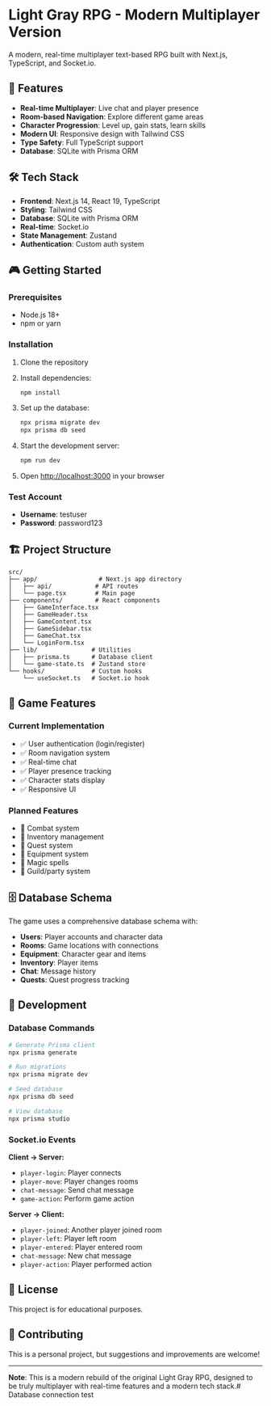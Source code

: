 # Light Gray RPG - Modern Multiplayer Version

A modern, real-time multiplayer text-based RPG built with Next.js, TypeScript, and Socket.io.

## 🚀 Features

- **Real-time Multiplayer**: Live chat and player presence
- **Room-based Navigation**: Explore different game areas
- **Character Progression**: Level up, gain stats, learn skills
- **Modern UI**: Responsive design with Tailwind CSS
- **Type Safety**: Full TypeScript support
- **Database**: SQLite with Prisma ORM

## 🛠️ Tech Stack

- **Frontend**: Next.js 14, React 19, TypeScript
- **Styling**: Tailwind CSS
- **Database**: SQLite with Prisma ORM
- **Real-time**: Socket.io
- **State Management**: Zustand
- **Authentication**: Custom auth system

## 🎮 Getting Started

### Prerequisites

- Node.js 18+ 
- npm or yarn

### Installation

1. Clone the repository
2. Install dependencies:
   ```bash
   npm install
   ```

3. Set up the database:
   ```bash
   npx prisma migrate dev
   npx prisma db seed
   ```

4. Start the development server:
   ```bash
   npm run dev
   ```

5. Open [http://localhost:3000](http://localhost:3000) in your browser

### Test Account

- **Username**: testuser
- **Password**: password123

## 🏗️ Project Structure

```
src/
├── app/                 # Next.js app directory
│   ├── api/            # API routes
│   └── page.tsx        # Main page
├── components/         # React components
│   ├── GameInterface.tsx
│   ├── GameHeader.tsx
│   ├── GameContent.tsx
│   ├── GameSidebar.tsx
│   ├── GameChat.tsx
│   └── LoginForm.tsx
├── lib/               # Utilities
│   ├── prisma.ts      # Database client
│   └── game-state.ts  # Zustand store
└── hooks/             # Custom hooks
    └── useSocket.ts   # Socket.io hook
```

## 🎯 Game Features

### Current Implementation
- ✅ User authentication (login/register)
- ✅ Room navigation system
- ✅ Real-time chat
- ✅ Player presence tracking
- ✅ Character stats display
- ✅ Responsive UI

### Planned Features
- 🔄 Combat system
- 🔄 Inventory management
- 🔄 Quest system
- 🔄 Equipment system
- 🔄 Magic spells
- 🔄 Guild/party system

## 🗄️ Database Schema

The game uses a comprehensive database schema with:
- **Users**: Player accounts and character data
- **Rooms**: Game locations with connections
- **Equipment**: Character gear and items
- **Inventory**: Player items
- **Chat**: Message history
- **Quests**: Quest progress tracking

## 🔧 Development

### Database Commands
```bash
# Generate Prisma client
npx prisma generate

# Run migrations
npx prisma migrate dev

# Seed database
npx prisma db seed

# View database
npx prisma studio
```

### Socket.io Events

**Client → Server:**
- `player-login`: Player connects
- `player-move`: Player changes rooms
- `chat-message`: Send chat message
- `game-action`: Perform game action

**Server → Client:**
- `player-joined`: Another player joined room
- `player-left`: Player left room
- `player-entered`: Player entered room
- `chat-message`: New chat message
- `player-action`: Player performed action

## 📝 License

This project is for educational purposes.

## 🤝 Contributing

This is a personal project, but suggestions and improvements are welcome!

---

**Note**: This is a modern rebuild of the original Light Gray RPG, designed to be truly multiplayer with real-time features and a modern tech stack.# Database connection test
